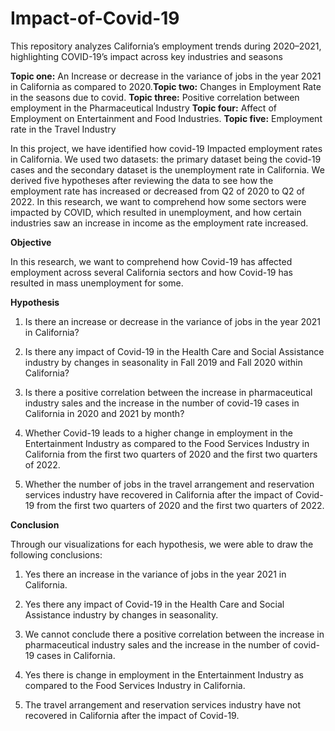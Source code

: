 # Impact-of-Covid-19

This repository analyzes California’s employment trends during 2020–2021, highlighting COVID-19’s impact across key industries and seasons

**Topic one:**  An Increase or decrease in the variance of jobs in the year 2021 in California as compared to 2020.​
**Topic two:** Changes in Employment Rate in the seasons due to covid.​
**Topic three:** Positive correlation between employment in the Pharmaceutical Industry​
**Topic four:** Affect of Employment on Entertainment and Food Industries.​
**Topic five:** Employment rate in the Travel Industry


In this project, we have identified how covid-19 Impacted employment rates in California. We used two datasets: the primary dataset being the covid-19 cases and the secondary dataset is the unemployment rate in California. We derived five hypotheses after reviewing the data to see how the employment rate has increased or decreased from Q2 of 2020 to Q2 of 2022. In this research, we want to comprehend how some sectors were impacted by COVID, which resulted in unemployment, and how certain industries saw an increase in income as the employment rate increased.

**Objective**

In this research, we want to comprehend how Covid-19 has affected employment across several California sectors and how Covid-19 has resulted in mass unemployment for some.

**Hypothesis**

1. Is there an increase or decrease in the variance of jobs in the year 2021 in California?

2. Is there any impact of Covid-19 in the Health Care and Social Assistance industry by changes in seasonality in Fall 2019 and Fall 2020 within California?

3. Is there a positive correlation between the increase in pharmaceutical industry sales and the increase in the number of covid-19 cases in California in 2020 and 2021 by month?

4. Whether Covid-19 leads to a higher change in employment in the Entertainment Industry as compared to the Food Services Industry in California from the first two quarters of 2020 and the first two quarters of 2022.

5. Whether the number of jobs in the travel arrangement and reservation services industry have recovered in California after the impact of Covid-19 from the first two quarters of 2020 and the first two quarters of 2022.

**Conclusion**

Through our visualizations for each hypothesis, we were able to draw the following conclusions:

1. Yes there an increase in the variance of jobs in the year 2021 in California.

2. Yes there any impact of Covid-19 in the Health Care and Social Assistance industry by changes in seasonality.

3. We cannot conclude there a positive correlation between the increase in pharmaceutical industry sales and the increase in the number of covid-19 cases in California.

4. Yes there is change in employment in the Entertainment Industry as compared to the Food Services Industry in California.

5. The travel arrangement and reservation services industry have not recovered in California after the impact of Covid-19.
